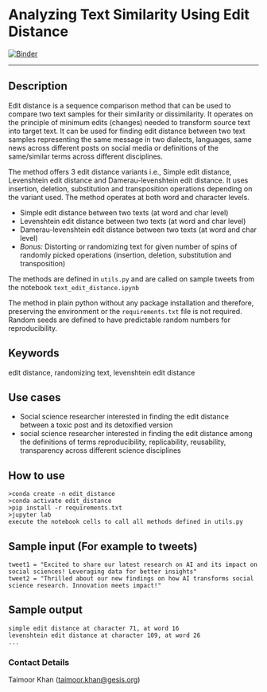 # Analyzing Text Similarity Using Edit Distance

[![Binder](https://mybinder.org/badge_logo.svg)](https://notebooks.gesis.org/binder/v2/gh/taimoorkhan-nlp/text_edit_distance_similarity/HEAD?labpath=text_edit_distance_similarity.ipynb)

---
## Description
Edit distance is a sequence comparison method that can be used to compare two text samples for their similarity or dissimilarity. It operates on the principle of minimum edits (changes) needed to transform source text into target text. It can be used for finding edit distance between two text samples representing the same message in two dialects, languages, same news across different posts on social media or definitions of the same/similar terms across different disciplines. 

The method offers 3 edit distance variants i.e., Simple edit distance, Levenshtein edit distance and Damerau-levenshtein edit distance. It uses insertion, deletion, substitution and transposition operations depending on the variant used. The method operates at both word and character levels.

- Simple edit distance between two texts (at word and char level)
- Levenshtein edit distance between two texts (at word and char level)
- Damerau-levenshtein edit distance between two texts (at word and char level)
- *Bonus:* Distorting or randomizing text for given number of spins of randomly picked operations (insertion, deletion, substitution and transposition)

The methods are defined in `utils.py` and are called on sample tweets from the notebook `text_edit_distance.ipynb`

The method in plain python without any package installation and therefore, preserving the environment or the `requirements.txt` file is not required. Random seeds are defined to have predictable random numbers for reproducibility.

## Keywords
edit distance, randomizing text, levenshtein edit distance

## Use cases
- Social science researcher interested in finding the edit distance between a toxic post and its detoxified version
- social science researcher interested in finding the edit distance among the definitions of terms reproducibility, replicability, reusability, transparency across different science disciplines


## How to use
```
>conda create -n edit_distance
>conda activate edit_distance
>pip install -r requirements.txt
>jupyter lab
execute the notebook cells to call all methods defined in utils.py
```

## Sample input (For example to tweets)

```
tweet1 = "Excited to share our latest research on AI and its impact on social sciences! Leveraging data for better insights"
tweet2 = "Thrilled about our new findings on how AI transforms social science research. Innovation meets impact!"
```

## Sample output

```
simple edit distance at character 71, at word 16
levenshtein edit distance at character 109, at word 26
...
```

### Contact Details
Taimoor Khan (taimoor.khan@gesis.org)
